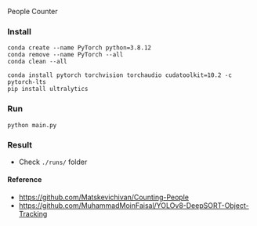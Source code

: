 People Counter

### Install

```
conda create --name PyTorch python=3.8.12
conda remove --name PyTorch --all
conda clean --all

conda install pytorch torchvision torchaudio cudatoolkit=10.2 -c pytorch-lts
pip install ultralytics
```

### Run

```
python main.py
```

### Result

* Check `./runs/` folder

#### Reference

* https://github.com/Matskevichivan/Counting-People
* https://github.com/MuhammadMoinFaisal/YOLOv8-DeepSORT-Object-Tracking
